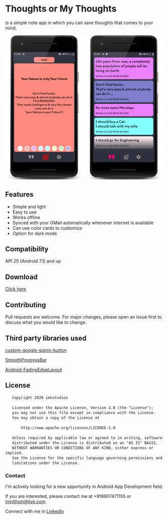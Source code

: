 # Thoughts or My Thoughts
is a simple note app in which you can save thoughts that comes to your mind.

<img src="https://github.com/imnithish/my_thoughts/blob/master/Images/ss1_framed.png" width="250">             <img src="https://github.com/imnithish/my_thoughts/blob/master/Images/ss2_framed.png" width="250">

## Features
* Simple and light
* Easy to use
* Works offline
* Synced with your GMail automatically whenever internet is available
* Can use color cards to customize
* Option for dark mode

## Compatibility
API 25 (Android 7.1) and up

## Download
[Click here](https://firebasestorage.googleapis.com/v0/b/my-thoughts-f214f.appspot.com/o/mythoughtsrelease-june22.apk?alt=media&token=f36c9464-f285-4d32-b69e-62579d15149a)

## Contributing
Pull requests are welcome. For major changes, please open an issue first to discuss what you would like to change.

## Third party libraries used
[custom-google-signin-button](https://github.com/shobhitpuri/custom-google-signin-button)

[SmoothProgressBar](https://github.com/castorflex/SmoothProgressBar)

[Android-FadingEdgeLayout](https://github.com/bosphere/Android-FadingEdgeLayout)

## License
```
   Copyright 2020 imnstudios

   Licensed under the Apache License, Version 2.0 (the "License");
   you may not use this file except in compliance with the License.
   You may obtain a copy of the License at

       http://www.apache.org/licenses/LICENSE-2.0

   Unless required by applicable law or agreed to in writing, software
   distributed under the License is distributed on an "AS IS" BASIS,
   WITHOUT WARRANTIES OR CONDITIONS OF ANY KIND, either express or implied.
   See the License for the specific language governing permissions and
   limitations under the License.
```

### Contact
I'm actively looking for a new opportunity in Android App Development field.


If you are interested, please contact me at +918907471155 or imnithish@live.com.

Connect with me in [LinkedIn](https://www.linkedin.com/in/imnithish/)